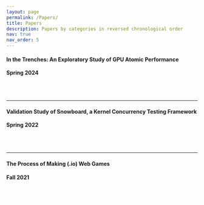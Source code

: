 ```yaml
---
layout: page
permalink: /Papers/
title: Papers
description: Papers by categories in reversed chronological order
nav: true
nav_order: 5
---
```


<!-- _pages/publications.md -->

<!-- Bibsearch Feature -->

<!-- {% include bib_search.liquid %} -->

#### In the Trenches: An Exploratory Study of GPU Atomic Performance
**Spring 2024**  
<a href="https://gudhillon.github.io/assets/pdf/ms.pdf" class="pdf-button" target="_blank">PDF</a>

---

#### Validation Study of Snowboard, a Kernel Concurrency Testing Framework
**Spring 2022**   
<a href="https://gudhillon.github.io/assets/pdf/snowboard.pdf" class="pdf-button" target="_blank">PDF</a>

---

#### The Process of Making (.io) Web Games
**Fall 2021**  
<a href="https://gudhillon.github.io/assets/pdf/webio.pdf" class="pdf-button" target="_blank">PDF</a>

<style>
  .pdf-button {
    display: inline-block;
    padding: 10px 15px;
    margin-top: 10px;
    border: 2px solid white;
    background-color: transparent;
    color: white;
    text-decoration: none;
    border-radius: 5px;
    transition: background-color 0.3s ease, color 0.3s ease;
  }

  .pdf-button:hover {
    background-color: white;
    color: black;
  }
</style>
